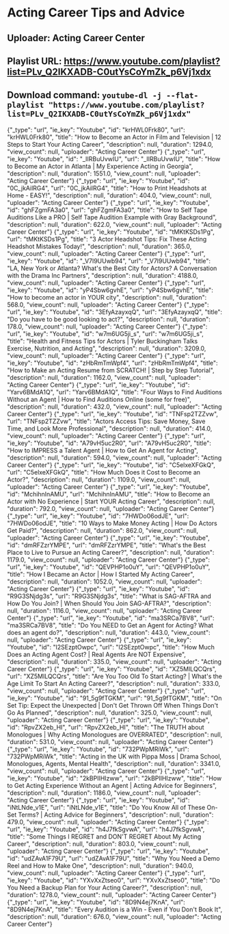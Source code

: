 # Acting Career Tips and Advice
## Uploader: Acting Career Center
## Playlist URL: https://www.youtube.com/playlist?list=PLv_Q2IKXADB-C0utYsCoYmZk_p6Vj1xdx
## Download command: `youtube-dl -j --flat-playlist "https://www.youtube.com/playlist?list=PLv_Q2IKXADB-C0utYsCoYmZk_p6Vj1xdx"`

{"_type": "url", "ie_key": "Youtube", "id": "krHWL0Frk80", "url": "krHWL0Frk80", "title": "How to Become an Actor in Film and Television | 12 Steps to Start Your Acting Career", "description": null, "duration": 1294.0, "view_count": null, "uploader": "Acting Career Center"}
{"_type": "url", "ie_key": "Youtube", "id": "_IIRBuUvwIU", "url": "_IIRBuUvwIU", "title": "How to Become an Actor in Atlanta | My Experience Acting in Georgia", "description": null, "duration": 1551.0, "view_count": null, "uploader": "Acting Career Center"}
{"_type": "url", "ie_key": "Youtube", "id": "0C_jkAilRG4", "url": "0C_jkAilRG4", "title": "How to Print Headshots at Home - EASY!", "description": null, "duration": 404.0, "view_count": null, "uploader": "Acting Career Center"}
{"_type": "url", "ie_key": "Youtube", "id": "ghFZgmFA3a0", "url": "ghFZgmFA3a0", "title": "How to Self Tape Auditions Like a PRO | Self Tape Audition Example with Gray Background", "description": null, "duration": 622.0, "view_count": null, "uploader": "Acting Career Center"}
{"_type": "url", "ie_key": "Youtube", "id": "tMKtKSDs1Pg", "url": "tMKtKSDs1Pg", "title": "3 Actor Headshot Tips: Fix These Acting Headshot Mistakes Today!", "description": null, "duration": 365.0, "view_count": null, "uploader": "Acting Career Center"}
{"_type": "url", "ie_key": "Youtube", "id": "_V7l9UUwb94", "url": "_V7l9UUwb94", "title": "LA, New York or Atlanta? What's the Best City for Actors? A Conversation with the Drama Inc Partners", "description": null, "duration": 4188.0, "view_count": null, "uploader": "Acting Career Center"}
{"_type": "url", "ie_key": "Youtube", "id": "yP4Sbw6gvhE", "url": "yP4Sbw6gvhE", "title": "How to become an actor in YOUR city", "description": null, "duration": 568.0, "view_count": null, "uploader": "Acting Career Center"}
{"_type": "url", "ie_key": "Youtube", "id": "3EfyAzayxqQ", "url": "3EfyAzayxqQ", "title": "Do you have to be good looking to act?", "description": null, "duration": 178.0, "view_count": null, "uploader": "Acting Career Center"}
{"_type": "url", "ie_key": "Youtube", "id": "w7m6UG5ji_s", "url": "w7m6UG5ji_s", "title": "Health and Fitness Tips for Actors | Tyler Buckingham Talks Exercise, Nutrition, and Acting", "description": null, "duration": 3209.0, "view_count": null, "uploader": "Acting Career Center"}
{"_type": "url", "ie_key": "Youtube", "id": "zHbRmTmWpf4", "url": "zHbRmTmWpf4", "title": "How to Make an Acting Resume from SCRATCH! | Step by Step Tutorial", "description": null, "duration": 1162.0, "view_count": null, "uploader": "Acting Career Center"}
{"_type": "url", "ie_key": "Youtube", "id": "Yarv6BMdA1Q", "url": "Yarv6BMdA1Q", "title": "Four Ways to Find Auditions Without an Agent | How to Find Auditions Online (some for free)", "description": null, "duration": 432.0, "view_count": null, "uploader": "Acting Career Center"}
{"_type": "url", "ie_key": "Youtube", "id": "TNFsp2TZZvw", "url": "TNFsp2TZZvw", "title": "Actors Access Tips: Save Money, Save Time, and Look More Professional", "description": null, "duration": 414.0, "view_count": null, "uploader": "Acting Career Center"}
{"_type": "url", "ie_key": "Youtube", "id": "A79vH5uc2R0", "url": "A79vH5uc2R0", "title": "How to IMPRESS a Talent Agent | How to Get An Agent for Acting", "description": null, "duration": 594.0, "view_count": null, "uploader": "Acting Career Center"}
{"_type": "url", "ie_key": "Youtube", "id": "C5elxeXFGkQ", "url": "C5elxeXFGkQ", "title": "How Much Does it Cost to Become an Actor?", "description": null, "duration": 1109.0, "view_count": null, "uploader": "Acting Career Center"}
{"_type": "url", "ie_key": "Youtube", "id": "MchihnInAMU", "url": "MchihnInAMU", "title": "How to Become an Actor with No Experience | Start YOUR Acting Career", "description": null, "duration": 792.0, "view_count": null, "uploader": "Acting Career Center"}
{"_type": "url", "ie_key": "Youtube", "id": "7HWDo06odJE", "url": "7HWDo06odJE", "title": "10 Ways to Make Money Acting | How Do Actors Get Paid?", "description": null, "duration": 862.0, "view_count": null, "uploader": "Acting Career Center"}
{"_type": "url", "ie_key": "Youtube", "id": "dmRFZzrYMPE", "url": "dmRFZzrYMPE", "title": "What's the Best Place to Live to Pursue an Acting Career?", "description": null, "duration": 1179.0, "view_count": null, "uploader": "Acting Career Center"}
{"_type": "url", "ie_key": "Youtube", "id": "QEVPHP1o0uY", "url": "QEVPHP1o0uY", "title": "How I Became an Actor | How I Started My Acting Career", "description": null, "duration": 1052.0, "view_count": null, "uploader": "Acting Career Center"}
{"_type": "url", "ie_key": "Youtube", "id": "R9G3SNjdg3s", "url": "R9G3SNjdg3s", "title": "What is SAG-AFTRA and How Do You Join? | When Should You Join SAG-AFTRA?", "description": null, "duration": 1116.0, "view_count": null, "uploader": "Acting Career Center"}
{"_type": "url", "ie_key": "Youtube", "id": "ma3SRCa7BV8", "url": "ma3SRCa7BV8", "title": "Do You NEED to Get an Agent for Acting? What does an agent do?", "description": null, "duration": 443.0, "view_count": null, "uploader": "Acting Career Center"}
{"_type": "url", "ie_key": "Youtube", "id": "l2SEzptOwpc", "url": "l2SEzptOwpc", "title": "How Much Does an Acting Agent Cost? | Real Agents Are NOT Expensive", "description": null, "duration": 335.0, "view_count": null, "uploader": "Acting Career Center"}
{"_type": "url", "ie_key": "Youtube", "id": "XZ5MlLQCQrs", "url": "XZ5MlLQCQrs", "title": "Are You Too Old To Start Acting? | What's the Age Limit To Start An Acting Career?", "description": null, "duration": 333.0, "view_count": null, "uploader": "Acting Career Center"}
{"_type": "url", "ie_key": "Youtube", "id": "91_5g9fTGKM", "url": "91_5g9fTGKM", "title": "On Set Tip: Expect the Unexpected | Don't Get Thrown Off When Things Don't Go As Planned", "description": null, "duration": 325.0, "view_count": null, "uploader": "Acting Career Center"}
{"_type": "url", "ie_key": "Youtube", "id": "RpvZX2eb_HI", "url": "RpvZX2eb_HI", "title": "The TRUTH about Monologues | Why Acting Monologues are OVERRATED", "description": null, "duration": 531.0, "view_count": null, "uploader": "Acting Career Center"}
{"_type": "url", "ie_key": "Youtube", "id": "732PWpMRiWk", "url": "732PWpMRiWk", "title": "Acting in the UK with Pippa Moss | Drama School, Monologues, Agents, Mental Health", "description": null, "duration": 3341.0, "view_count": null, "uploader": "Acting Career Center"}
{"_type": "url", "ie_key": "Youtube", "id": "2kBPlIHIzww", "url": "2kBPlIHIzww", "title": "How to Get Acting Experience Without an Agent | Acting Advice for Beginners", "description": null, "duration": 1186.0, "view_count": null, "uploader": "Acting Career Center"}
{"_type": "url", "ie_key": "Youtube", "id": "iNtLNde_v1E", "url": "iNtLNde_v1E", "title": "Do You Know All of These On-Set Terms? | Acting Advice for Beginners", "description": null, "duration": 479.0, "view_count": null, "uploader": "Acting Career Center"}
{"_type": "url", "ie_key": "Youtube", "id": "h4J7fkSgvwA", "url": "h4J7fkSgvwA", "title": "Some Things I REGRET and DON'T REGRET About My Acting Career", "description": null, "duration": 803.0, "view_count": null, "uploader": "Acting Career Center"}
{"_type": "url", "ie_key": "Youtube", "id": "udZAvA1F79U", "url": "udZAvA1F79U", "title": "Why You Need a Demo Reel and How to Make One", "description": null, "duration": 940.0, "view_count": null, "uploader": "Acting Career Center"}
{"_type": "url", "ie_key": "Youtube", "id": "YXvXxZtseo0", "url": "YXvXxZtseo0", "title": "Do You Need a Backup Plan for Your Acting Career?", "description": null, "duration": 1278.0, "view_count": null, "uploader": "Acting Career Center"}
{"_type": "url", "ie_key": "Youtube", "id": "8D9N4ej7KnA", "url": "8D9N4ej7KnA", "title": "Every Audition is a Win - Even if You Don't Book It", "description": null, "duration": 676.0, "view_count": null, "uploader": "Acting Career Center"}